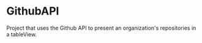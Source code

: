 # GithubAPI
Project that uses the Github API to present an organization's repositories in a tableView.
